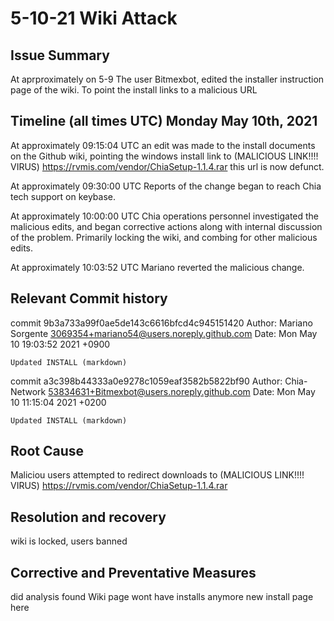 
# 5-10-21 Wiki Attack

## Issue Summary

At aprproximately <Timestamp> on 5-9 The user Bitmexbot, edited the installer instruction page of the wiki. To point the install links to a malicious URL <URL HERE>

## Timeline (all times UTC) Monday May 10th, 2021

At approximately 09:15:04 UTC an edit was made to the install documents on the Github wiki, pointing the windows install link to (MALICIOUS LINK!!!! VIRUS) https://rvmis.com/vendor/ChiaSetup-1.1.4.rar this url is now defunct.

At approximately 09:30:00 UTC Reports of the change began to reach Chia tech support on keybase.

At approximately 10:00:00 UTC Chia operations personnel investigated the malicious edits, and began corrective actions along with internal discussion of the problem. Primarily locking the wiki, and combing for other malicious edits.

At approximately 10:03:52 UTC Mariano reverted the malicious change.

## Relevant Commit history
commit 9b3a733a99f0ae5de143c6616bfcd4c945151420
Author: Mariano Sorgente <3069354+mariano54@users.noreply.github.com>
Date:   Mon May 10 19:03:52 2021 +0900

    Updated INSTALL (markdown)

commit a3c398b44333a0e9278c1059eaf3582b5822bf90
Author: Chia-Network <53834631+Bitmexbot@users.noreply.github.com>
Date:   Mon May 10 11:15:04 2021 +0200

    Updated INSTALL (markdown)

## Root Cause
Maliciou users attempted to redirect downloads to (MALICIOUS LINK!!!! VIRUS) https://rvmis.com/vendor/ChiaSetup-1.1.4.rar

## Resolution and recovery
wiki is locked, users banned

## Corrective and Preventative Measures
did analysis found <Findings>
Wiki page wont have installs anymore
new install page here <URL>
